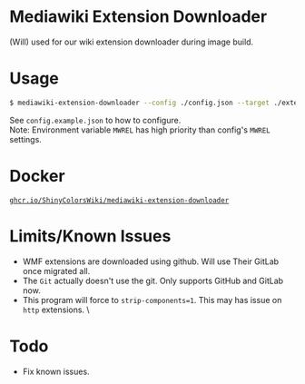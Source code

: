 # Mediawiki Extension Downloader
(Will) used for our wiki extension downloader during image build.

# Usage
```bash
$ mediawiki-extension-downloader --config ./config.json --target ./extension --force-rm-target=true
```
See `config.example.json` to how to configure. \
Note: Environment variable `MWREL` has high priority than config's `MWREL` settings.

# Docker
[`ghcr.io/ShinyColorsWiki/mediawiki-extension-downloader`](https://ghcr.io/ShinyColorsWiki/mediawiki-extension-downloader)

# Limits/Known Issues
* WMF extensions are downloaded using github. Will use Their GitLab once migrated all.
* The `Git` actually doesn't use the git. Only supports GitHub and GitLab now.
* This program will force to `strip-components=1`. This may has issue on `http` extensions. \

# Todo
* Fix known issues.